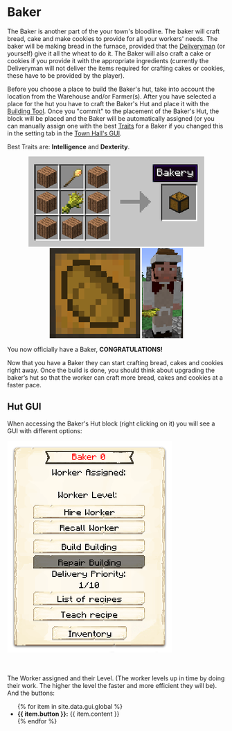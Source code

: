 # Baker

The Baker is another part of the your town's bloodline. The baker will craft bread, cake and make cookies to provide for all your workers' needs. The baker will be making bread in the furnace, provided that the [Deliveryman](../workers/deliveryman) (or yourself) give it all the wheat to do it. The Baker will also craft a cake or cookies if you provide it with the appropriate ingredients (currently the Deliveryman will not deliver the items required for crafting cakes or cookies, these have to be provided by the player). 

Before you choose a place to build the Baker's hut, take into account the location from the Warehouse and/or Farmer(s). After you have selected a place for the hut you have to craft the Baker's Hut and place it with the [Building Tool](../../source/tutorials/building_tool).  Once you "commit" to the placement of the Baker's Hut, the block will be placed and the Baker will  be automatically assigned (or you can manually assign one with the best [Traits](../../source/tutorials/worker_info) for a Baker if you changed this in the setting tab in the [Town Hall's GUI](../../source/buildings/townhall).

Best Traits are: **Intelligence** and **Dexterity**.

<p style="text-align:center;"><img src="../../assets/images/Workers/baker_recipe.png" alt="Baker Recipe"> <img src="../../assets/images/Workers/baker_hut.png" alt="Baker Hut Block">    <img src="../../assets/images/Workers/baker.png" alt="Baker"></p>

You now officially have a Baker, **CONGRATULATIONS!**

Now that you have a Baker they can start crafting bread, cakes and cookies right away. Once the build is done, you should think about upgrading the baker’s hut so that the worker can craft more bread, cakes and cookies at a faster pace. 

## Hut GUI

When accessing the Baker's Hut block (right clicking on it) you will see a GUI with different options:

<div class="row">
  <div class="col-sm-12 col-md">
    <img src="../../assets/images/gui/bakergui.png" class="img-fluid mx-auto" alt="Baker GUI">
  </div>
  <div class="col-sm-12 col-md">
    <br>
    <br>
    <p>The Worker assigned and their Level. (The worker levels up in time by doing their work. The higher the level the faster and more efficient they will be). And the buttons:</p>
    <ul>
      {% for item in site.data.gui.global %}
        <li><strong>{{ item.button }}:</strong> {{ item.content }}</li>
      {% endfor %}
    </ul>
  </div>
</div>
